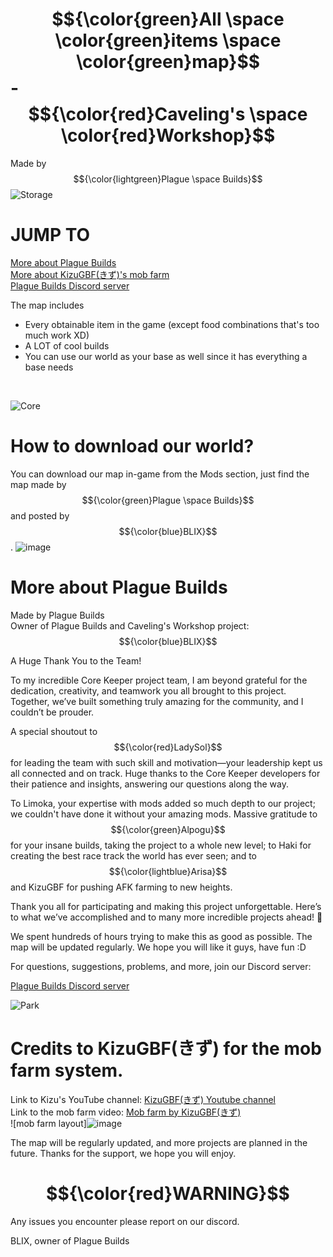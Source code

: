 # $${\color{green}All \space \color{green}items \space \color{green}map}$$ - $${\color{red}Caveling's \space \color{red}Workshop}$$
Made by $${\color{lightgreen}Plague \space Builds}$$
<img>![Storage](https://github.com/user-attachments/assets/ea1e32c3-80b1-42f8-b2ff-de7d82c10213)

# JUMP TO
<a href=https://github.com/PlagueBuilds/All-items-map/blob/main/README.md#more-about-plague-builds title="More about Plague Builds">More about Plague Builds</a><br>
<a href=https://github.com/PlagueBuilds/All-items-map/blob/main/README.md#credits-to-kizugbfきず-for-the-mob-farm-system>More about KizuGBF(きず)'s mob farm</a><br>
<a href=https://discord.gg/GCd3JTMDHc>Plague Builds Discord server</a><br>

The map includes
<ul>
  <li>Every obtainable item in the game (except food combinations that's too much work XD)</li>
  <li>A LOT of cool builds</li>
  <li>You can use our world as your base as well since it has everything a base needs</li>
</ul><br>

<img>![Core](https://github.com/user-attachments/assets/cbfa827a-2184-4a72-a4cb-1ebece0e772f)<br>

# How to download our world?

You can download our map in-game from the Mods section, just find the map made by $${\color{green}Plague \space Builds}$$ and posted by $${\color{blue}BLIX}$$.
<img>![image](https://github.com/user-attachments/assets/a964f9f6-895b-4a2f-a215-5bf94ced590a)

# More about Plague Builds

Made by Plague Builds <br>
Owner of Plague Builds and Caveling's Workshop project: $${\color{blue}BLIX}$$

A Huge Thank You to the Team!

To my incredible Core Keeper project team, I am beyond grateful for the dedication, creativity, and teamwork you all brought to this project. 
Together, we’ve built something truly amazing for the community, and I couldn’t be prouder.

A special shoutout to $${\color{red}LadySol}$$ for leading the team with such skill and motivation—your leadership kept us all connected and on track. 
Huge thanks to the Core Keeper developers for their patience and insights, answering our questions along the way.

To Limoka, your expertise with mods added so much depth to our project; we couldn't have done it without your amazing mods. 
Massive gratitude to $${\color{green}Alpogu}$$ for your insane builds, taking the project to a whole new level; 
to Haki for creating the best race track the world has ever seen; 
and to $${\color{lightblue}Arisa}$$ and KizuGBF for pushing AFK farming to new heights.

Thank you all for participating and making this project unforgettable. 
Here’s to what we’ve accomplished and to many more incredible projects ahead! 🌟

We spent hundreds of hours trying to make this as good as possible. The map will be updated regularly. We hope you will like it guys, have fun :D

For questions, suggestions, problems, and more, join our Discord server:

<a href=https://discord.gg/9YXPrPcK>Plague Builds Discord server</a><br>

<img>![Park](https://github.com/user-attachments/assets/68434252-f49a-4a7b-b8f0-9d10e2bc96e6)<br>

# Credits to KizuGBF(きず) for the mob farm system.<br>
Link to Kizu's YouTube channel: <a href="https://www.youtube.com/@KizuGBF">KizuGBF(きず) Youtube channel</a><br>
Link to the mob farm video: <a href="https://www.youtube.com/watch?v=loBK7KTFkdM"> Mob farm by KizuGBF(きず)</a><br>
![mob farm layout]![image](https://github.com/user-attachments/assets/a62ba02c-7e74-417c-a719-250d9aba38a8)<br>

The map will be regularly updated, and more projects are planned in the future. Thanks for the support, we hope you will enjoy.<br>

# $${\color{red}WARNING}$$
Any issues you encounter please report on our discord.<br>

BLIX, owner of Plague Builds
